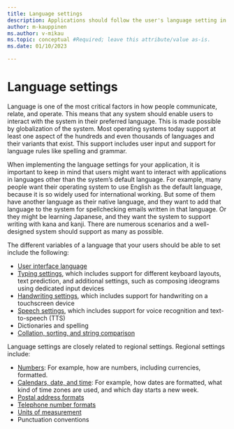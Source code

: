 ```yaml
---
title: Language settings
description: Applications should follow the user's language setting in the operating system as a default, not the system language.
author: m-kauppinen
ms.author: v-mikau
ms.topic: conceptual #Required; leave this attribute/value as-is.
ms.date: 01/10/2023

---
```


# Language settings

Language is one of the most critical factors in how people communicate, relate, and operate. This means that any system should enable users to interact with the system in their preferred language. This is made possible by globalization of the system. Most operating systems today support at least one aspect of the hundreds and even thousands of languages and their variants that exist. This support includes user input and support for language rules like spelling and grammar.

When implementing the language settings for your application, it is important to keep in mind that users might want to interact with applications in languages other than the system’s default language. For example, many people want their operating system to use English as the default language, because it is so widely used for international working. But some of them have another language as their native language, and they want to add that language to the system for spellchecking emails written in that language. Or they might be learning Japanese, and they want the system to support writing with kana and kanji. There are numerous scenarios and a well-designed system should support as many as possible.

The different variables of a language that your users should be able to set include the following:

- [User interface language](ui-language.md)
- [Typing settings](typing-settings.md), which includes support for different keyboard layouts, text prediction, and additional settings, such as composing ideograms using dedicated input devices
- [Handwriting settings](handwriting-settings.md), which includes support for handwriting on a touchscreen device
- [Speech settings](speech-settings.md), which includes support for voice recognition and text-to-speech (TTS)
- Dictionaries and spelling <!-- [Dictionaries and spelling](dictionaries-spelling.md) -->
- [Collation, sorting, and string comparison](sorting-and-string-comparison.md)

Language settings are closely related to regional settings. Regional settings include:

- [Numbers](number-formatting.md): For example, how are numbers, including currencies, formatted.
- [Calendars, date, and time](date-formatting.md): For example, how dates are formatted, what kind of time zones are used, and which day starts a new week.
- [Postal address formats](addresses.md)
- [Telephone number formats](telephone-number.md)
- [Units of measurement](units-of-measurement.md)
- Punctuation conventions
